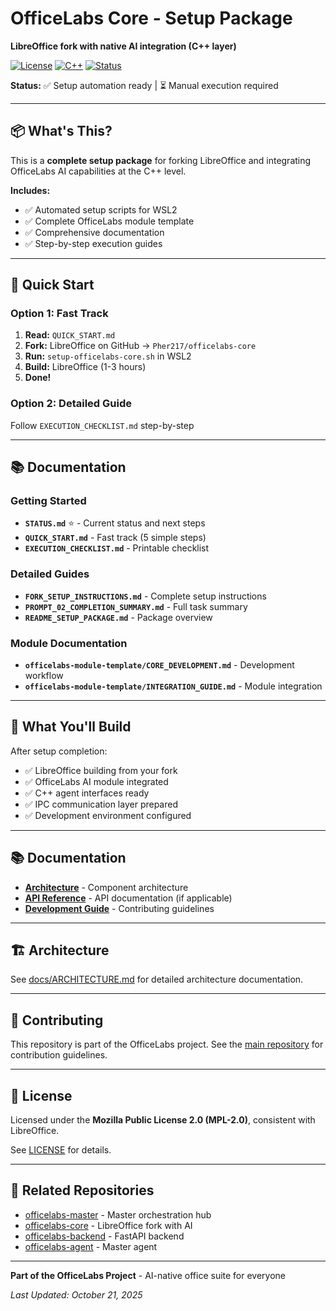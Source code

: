 # OfficeLabs Core - Setup Package

**LibreOffice fork with native AI integration (C++ layer)**

[![License](https://img.shields.io/badge/license-MPL%202.0-blue.svg)](LICENSE)
[![C++](https://img.shields.io/badge/C++-17-blue.svg)](https://isocpp.org)
[![Status](https://img.shields.io/badge/status-setup--ready-green.svg)](STATUS.md)

**Status:** ✅ Setup automation ready | ⏳ Manual execution required

---

## 📦 What's This?

This is a **complete setup package** for forking LibreOffice and integrating OfficeLabs AI capabilities at the C++ level.

**Includes:**
- ✅ Automated setup scripts for WSL2
- ✅ Complete OfficeLabs module template
- ✅ Comprehensive documentation
- ✅ Step-by-step execution guides

---

## 🚀 Quick Start

### Option 1: Fast Track

1. **Read:** `QUICK_START.md`
2. **Fork:** LibreOffice on GitHub → `Pher217/officelabs-core`
3. **Run:** `setup-officelabs-core.sh` in WSL2
4. **Build:** LibreOffice (1-3 hours)
5. **Done!**

### Option 2: Detailed Guide

Follow `EXECUTION_CHECKLIST.md` step-by-step

---

## 📚 Documentation

### Getting Started
- **`STATUS.md`** ⭐ - Current status and next steps
- **`QUICK_START.md`** - Fast track (5 simple steps)
- **`EXECUTION_CHECKLIST.md`** - Printable checklist

### Detailed Guides
- **`FORK_SETUP_INSTRUCTIONS.md`** - Complete setup instructions
- **`PROMPT_02_COMPLETION_SUMMARY.md`** - Full task summary
- **`README_SETUP_PACKAGE.md`** - Package overview

### Module Documentation
- **`officelabs-module-template/CORE_DEVELOPMENT.md`** - Development workflow
- **`officelabs-module-template/INTEGRATION_GUIDE.md`** - Module integration

---

## 🎯 What You'll Build

After setup completion:

- ✅ LibreOffice building from your fork
- ✅ OfficeLabs AI module integrated
- ✅ C++ agent interfaces ready
- ✅ IPC communication layer prepared
- ✅ Development environment configured

---

## 📚 Documentation

- **[Architecture](docs/ARCHITECTURE.md)** - Component architecture
- **[API Reference](docs/API.md)** - API documentation (if applicable)
- **[Development Guide](docs/DEVELOPMENT.md)** - Contributing guidelines

---

## 🏗️ Architecture

See [docs/ARCHITECTURE.md](docs/ARCHITECTURE.md) for detailed architecture documentation.

---

## 🤝 Contributing

This repository is part of the OfficeLabs project. See the [main repository](https://github.com/Pher217/officelabs-master) for contribution guidelines.

---

## 📜 License

Licensed under the **Mozilla Public License 2.0 (MPL-2.0)**, consistent with LibreOffice.

See [LICENSE](LICENSE) for details.

---

## 🔗 Related Repositories

- [officelabs-master](https://github.com/Pher217/officelabs-master) - Master orchestration hub
- [officelabs-core](https://github.com/Pher217/officelabs-core) - LibreOffice fork with AI
- [officelabs-backend](https://github.com/Pher217/officelabs-backend) - FastAPI backend
- [officelabs-agent](https://github.com/Pher217/officelabs-agent) - Master agent

---

**Part of the OfficeLabs Project** - AI-native office suite for everyone

*Last Updated: October 21, 2025*
